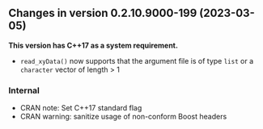 




<!-- NEWS.md was auto-generated by NEWS.Rmd. Please DO NOT edit by hand!-->

## Changes in version 0.2.10.9000-199 (2023-03-05)

**This version has C++17 as a system requirement.**

- `read_xyData()` now supports that the argument file is of type `list`
  or a `character` vector of length \> 1

### Internal

- CRAN note: Set C++17 standard flag
- CRAN warning: sanitize usage of non-conform Boost headers
